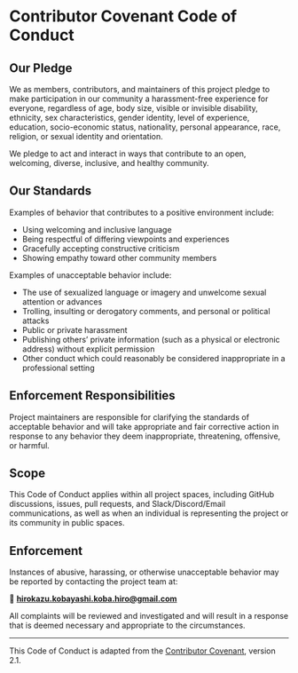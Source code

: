 # Contributor Covenant Code of Conduct

## Our Pledge

We as members, contributors, and maintainers of this project pledge to make participation in our community a harassment-free experience for everyone, regardless of age, body size, visible or invisible disability, ethnicity, sex characteristics, gender identity, level of experience, education, socio-economic status, nationality, personal appearance, race, religion, or sexual identity and orientation.

We pledge to act and interact in ways that contribute to an open, welcoming, diverse, inclusive, and healthy community.

## Our Standards

Examples of behavior that contributes to a positive environment include:

- Using welcoming and inclusive language
- Being respectful of differing viewpoints and experiences
- Gracefully accepting constructive criticism
- Showing empathy toward other community members

Examples of unacceptable behavior include:

- The use of sexualized language or imagery and unwelcome sexual attention or advances
- Trolling, insulting or derogatory comments, and personal or political attacks
- Public or private harassment
- Publishing others’ private information (such as a physical or electronic address) without explicit permission
- Other conduct which could reasonably be considered inappropriate in a professional setting

## Enforcement Responsibilities

Project maintainers are responsible for clarifying the standards of acceptable behavior and will take appropriate and fair corrective action in response to any behavior they deem inappropriate, threatening, offensive, or harmful.

## Scope

This Code of Conduct applies within all project spaces, including GitHub discussions, issues, pull requests, and Slack/Discord/Email communications, as well as when an individual is representing the project or its community in public spaces.

## Enforcement

Instances of abusive, harassing, or otherwise unacceptable behavior may be reported by contacting the project team at:

📧 **hirokazu.kobayashi.koba.hiro@gmail.com**

All complaints will be reviewed and investigated and will result in a response that is deemed necessary and appropriate to the circumstances.

---

This Code of Conduct is adapted from the [Contributor Covenant](https://www.contributor-covenant.org/), version 2.1.

